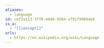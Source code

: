 ```yaml
---
aliases:
  - language
id: cef2a113-3ff0-4d40-9304-af91f99684e6
is_a:
  - "[[concept]]"
urls:
  - https://en.wikipedia.org/wiki/Language
---
```

